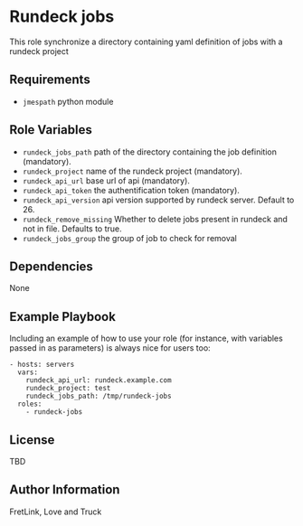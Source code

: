 Rundeck jobs
=========

This role synchronize a directory containing yaml definition of jobs with a rundeck project

Requirements
------------

* `jmespath` python module

Role Variables
--------------

* `rundeck_jobs_path` path of the directory containing the job definition (mandatory).
* `rundeck_project` name of the rundeck project (mandatory).
* `rundeck_api_url` base url of api (mandatory).
* `rundeck_api_token` the authentification token (mandatory).
* `rundeck_api_version` api version supported by rundeck server. Default to 26.
* `rundeck_remove_missing` Whether to delete jobs present in rundeck and not in file. Defaults to true.
* `rundeck_jobs_group` the group of job to check for removal

Dependencies
------------

None

Example Playbook
----------------

Including an example of how to use your role (for instance, with variables passed in as parameters) is always nice for users too:

    - hosts: servers
      vars:
        rundeck_api_url: rundeck.example.com
        rundeck_project: test
        rundeck_jobs_path: /tmp/rundeck-jobs
      roles:
        - rundeck-jobs

License
-------

TBD

Author Information
------------------

FretLink, Love and Truck
